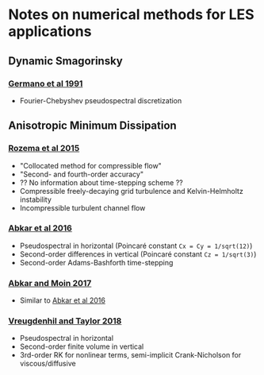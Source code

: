 # Notes on numerical methods for LES applications

## Dynamic Smagorinsky

### [Germano et al 1991](https://aip.scitation.org/doi/pdf/10.1063/1.857955?class=pdf)

* Fourier-Chebyshev pseudospectral discretization

## Anisotropic Minimum Dissipation

### [Rozema et al 2015](https://aip.scitation.org/doi/pdf/10.1063/1.4928700?class=pdf)

* "Collocated method for compressible flow"
* "Second- and fourth-order accuracy"
* ?? No information about time-stepping scheme ??
* Compressible freely-decaying grid turbulence and Kelvin-Helmholtz instability
* Incompressible turbulent channel flow

### [Abkar et al 2016]

* Pseudospectral in horizontal (Poincaré constant `Cx = Cy = 1/sqrt(12)`)
* Second-order differences in vertical (Poincaré constant `Cz = 1/sqrt(3)`)
* Second-order Adams-Bashforth time-stepping

### [Abkar and Moin 2017](https://link.springer.com/article/10.1007/s10546-017-0288-4)

* Similar to [Abkar et al 2016]

### [Vreugdenhil and Taylor 2018](https://aip.scitation.org/doi/pdf/10.1063/1.5037039?class=pdf)

* Pseudospectral in horizontal
* Second-order finite volume in vertical
* 3rd-order RK for nonlinear terms, semi-implicit Crank-Nicholson for viscous/diffusive

[Abkar et al 2016]: https://journals.aps.org/prfluids/abstract/10.1103/PhysRevFluids.1.041701
